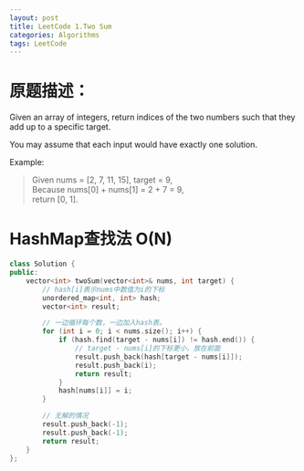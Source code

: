 ```yaml
---
layout: post
title: LeetCode 1.Two Sum
categories: Algorithms
tags: LeetCode
---
```

# 原题描述：
Given an array of integers, return indices of the two numbers such that they add up to a specific target.

You may assume that each input would have exactly one solution.

Example:

> Given nums = [2, 7, 11, 15], target = 9,  
> Because nums[0] + nums[1] = 2 + 7 = 9,  
  return [0, 1].

# HashMap查找法 O(N)

```c++
class Solution {
public:
    vector<int> twoSum(vector<int>& nums, int target) {
        // hash[i]表示nums中数值为i的下标
        unordered_map<int, int> hash;
        vector<int> result;

        // 一边循环每个数，一边加入hash表。
        for (int i = 0; i < nums.size(); i++) {
            if (hash.find(target - nums[i]) != hash.end()) {
                // target - nums[i]的下标更小，放在前面
                result.push_back(hash[target - nums[i]]);
                result.push_back(i);
                return result;
            }
            hash[nums[i]] = i;
        }

        // 无解的情况
        result.push_back(-1);
        result.push_back(-1);
        return result;
    }
};
```
